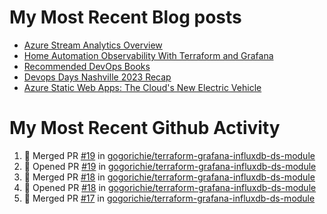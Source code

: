 # My Most Recent Blog posts
<!-- BLOG-POST-LIST:START -->
- [Azure Stream Analytics Overview](https://www.gogorichie.com/blog/microsoft/azure-stream-analytics-overview/)
- [Home Automation Observability With Terraform and Grafana](https://www.gogorichie.com/blog/homeautomationobservability/)
- [Recommended DevOps Books](https://www.gogorichie.com/blog/recommendeddevopsbooks/)
- [Devops Days Nashville 2023 Recap](https://www.gogorichie.com/blog/devopsdaysnashville2023recap/)
- [Azure Static Web Apps: The Cloud&#39;s New Electric Vehicle](https://www.gogorichie.com/blog/microsoft/azurespringcleaning2023/)
<!-- BLOG-POST-LIST:END -->


# My Most Recent Github Activity
<!--START_SECTION:activity-->
1. 🎉 Merged PR [#19](https://github.com/gogorichie/terraform-grafana-influxdb-ds-module/pull/19) in [gogorichie/terraform-grafana-influxdb-ds-module](https://github.com/gogorichie/terraform-grafana-influxdb-ds-module)
2. 💪 Opened PR [#19](https://github.com/gogorichie/terraform-grafana-influxdb-ds-module/pull/19) in [gogorichie/terraform-grafana-influxdb-ds-module](https://github.com/gogorichie/terraform-grafana-influxdb-ds-module)
3. 🎉 Merged PR [#18](https://github.com/gogorichie/terraform-grafana-influxdb-ds-module/pull/18) in [gogorichie/terraform-grafana-influxdb-ds-module](https://github.com/gogorichie/terraform-grafana-influxdb-ds-module)
4. 💪 Opened PR [#18](https://github.com/gogorichie/terraform-grafana-influxdb-ds-module/pull/18) in [gogorichie/terraform-grafana-influxdb-ds-module](https://github.com/gogorichie/terraform-grafana-influxdb-ds-module)
5. 🎉 Merged PR [#17](https://github.com/gogorichie/terraform-grafana-influxdb-ds-module/pull/17) in [gogorichie/terraform-grafana-influxdb-ds-module](https://github.com/gogorichie/terraform-grafana-influxdb-ds-module)
<!--END_SECTION:activity-->

